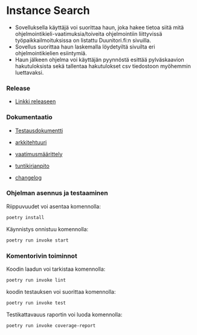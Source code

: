 # Instance Search

- Sovelluksella käyttäjä voi suorittaa haun, joka hakee tietoa siitä mitä ohjelmointikieli-vaatimuksia/toiveita ohjelmointiin liittyvissä työpaikkailmoituksissa on listattu Duunitori.fi:n sivuilla.
- Sovellus suorittaa haun laskemalla löydetyiltä sivuilta eri ohjelmointikielien esiintymiä.
- Haun jälkeen ohjelma voi käyttäjän pyynnöstä esittää pylväskaavion hakutuloksista sekä
tallentaa hakutulokset csv tiedostoon myöhemmin luettavaksi.

### Release 
- [Linkki releaseen](https://github.com/pakkanep/ot-harjoitustyo/releases/tag/Viikko5)

### Dokumentaatio
- [Testausdokumentti](https://github.com/pakkanep/ot-harjoitustyo/blob/master/Dokumentaatio/testaus.md)

- [arkkitehtuuri](https://github.com/pakkanep/ot-harjoitustyo/blob/master/Dokumentaatio/arkkitehtuuri.md)

- [vaatimusmäärittely](https://github.com/pakkanep/ot-harjoitustyo/blob/master/Dokumentaatio/vaatimusmaarittely.md)

- [tuntikirjanpito](https://github.com/pakkanep/ot-harjoitustyo/blob/master/Dokumentaatio/tuntikirjanpito.md)

- [changelog](https://github.com/pakkanep/ot-harjoitustyo/blob/master/Dokumentaatio/changelog.md)

### Ohjelman asennus ja testaaminen
Riippuvuudet voi asentaa komennolla:
```bash
poetry install
```

Käynnistys onnistuu komennolla:
```bash
poetry run invoke start
```

### Komentorivin toiminnot

Koodin laadun voi tarkistaa komennolla:
```bash
poetry run invoke lint
```

koodin testauksen voi suorittaa komennolla:
```bash
poetry run invoke test
```

Testikattavauus raportin voi luoda komennolla:
```bash
poetry run invoke coverage-report
```

  
